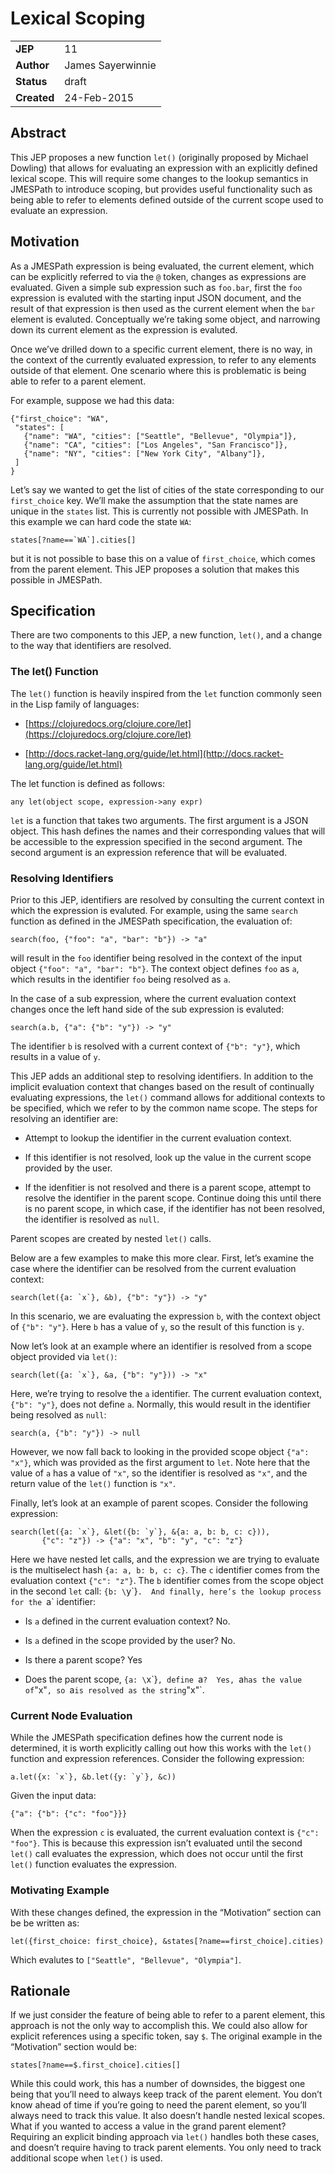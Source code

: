 # Lexical Scoping

|||
|---|---
| **JEP**    | 11
| **Author** | James Sayerwinnie
| **Status** | draft
| **Created**| 24-Feb-2015

## Abstract

This JEP proposes a new function `let()` (originally proposed by Michael
Dowling) that allows for evaluating an expression with an explicitly defined
lexical scope.  This will require some changes to the lookup semantics in
JMESPath to introduce scoping, but provides useful functionality such as being
able to refer to elements defined outside of the current scope used to evaluate
an expression.

## Motivation

As a JMESPath expression is being evaluated, the current element, which can be
explicitly referred to via the `@` token, changes as expressions are
evaluated.  Given a simple sub expression such as `foo.bar`, first the
`foo` expression is evaluted with the starting input JSON document, and the
result of that expression is then used as the current element when the `bar`
element is evaluted.  Conceptually we’re taking some object, and narrowing down
its current element as the expression is evaluted.

Once we’ve drilled down to a specific current element, there is no way, in the
context of the currently evaluated expression, to refer to any elements outside
of that element.  One scenario where this is problematic is being able to refer
to a parent element.

For example, suppose we had this data:

```
{"first_choice": "WA",
 "states": [
   {"name": "WA", "cities": ["Seattle", "Bellevue", "Olympia"]},
   {"name": "CA", "cities": ["Los Angeles", "San Francisco"]},
   {"name": "NY", "cities": ["New York City", "Albany"]},
 ]
}
```

Let’s say we wanted to get the list of cities of the state corresponding to our
`first_choice` key.  We’ll make the assumption that the state names are
unique in the `states` list.  This is currently not possible with JMESPath.
In this example we can hard code the state `WA`:

```
states[?name==`WA`].cities[]
```

but it is not possible to base this on a value of `first_choice`, which
comes from the parent element.  This JEP proposes a solution that makes
this possible in JMESPath.

## Specification

There are two components to this JEP, a new function, `let()`, and a change
to the way that identifiers are resolved.

### The let() Function

The `let()` function is heavily inspired from the `let` function commonly
seen in the Lisp family of languages:


* [https://clojuredocs.org/clojure.core/let](https://clojuredocs.org/clojure.core/let)


* [http://docs.racket-lang.org/guide/let.html](http://docs.racket-lang.org/guide/let.html)

The let function is defined as follows:

```
any let(object scope, expression->any expr)
```

`let` is a function that takes two arguments.  The first argument is a JSON
object.  This hash defines the names and their corresponding values that will
be accessible to the expression specified in the second argument.  The second
argument is an expression reference that will be evaluated.

### Resolving Identifiers

Prior to this JEP, identifiers are resolved by consulting the current context
in which the expression is evaluted.  For example, using the same
`search` function as defined in the JMESPath specification, the
evaluation of:

```
search(foo, {"foo": "a", "bar": "b"}) -> "a"
```

will result in the `foo` identifier being resolved in the context of
the input object `{"foo": "a", "bar": "b"}`.  The context object defines
`foo` as `a`, which results in the identifier `foo` being resolved as
`a`.

In the case of a sub expression, where the current evaluation context
changes once the left hand side of the sub expression is evaluted:

```
search(a.b, {"a": {"b": "y"}) -> "y"
```

The identifier `b` is resolved with a current context of
`{"b": "y"}`, which results in a value of `y`.

This JEP adds an additional step to resolving identifiers.  In addition
to the implicit evaluation context that changes based on the result
of continually evaluating expressions, the `let()` command allows
for additional contexts to be specified, which we refer to by the common
name scope.  The steps for resolving an identifier are:


* Attempt to lookup the identifier in the current evaluation context.


* If this identifier is not resolved, look up the value in the current
scope provided by the user.


* If the idenfitier is not resolved and there is a parent scope, attempt
to resolve the identifier in the parent scope.  Continue doing this until
there is no parent scope, in which case, if the identifier has not been
resolved, the identifier is resolved as `null`.

Parent scopes are created by nested `let()` calls.

Below are a few examples to make this more clear.  First, let’s
examine the case where the identifier can be resolved from the
current evaluation context:

```
search(let({a: `x`}, &b), {"b": "y"}) -> "y"
```

In this scenario, we are evaluating the expression `b`, with the
context object of `{"b": "y"}`.  Here `b` has a value of `y`,
so the result of this function is `y`.

Now let’s look at an example where an identifier is resolved from
a scope object provided via `let()`:

```
search(let({a: `x`}, &a, {"b": "y"})) -> "x"
```

Here, we’re trying to resolve the `a` identifier.  The current
evaluation context, `{"b": "y"}`, does not define `a`.  Normally,
this would result in the identifier being resolved as `null`:

```
search(a, {"b": "y"}) -> null
```

However, we now fall back to looking in the provided scope object `{"a":
"x"}`, which was provided as the first argument to `let`.  Note here that
the value of `a` has a value of `"x"`, so the identifier is resolved as
`"x"`, and the return value of the `let()` function is `"x"`.

Finally, let’s look at an example of parent scopes.  Consider the
following expression:

```
search(let({a: `x`}, &let({b: `y`}, &{a: a, b: b, c: c})),
       {"c": "z"}) -> {"a": "x", "b": "y", "c": "z"}
```

Here we have nested let calls, and the expression we are trying to
evaluate is the multiselect hash `{a: a, b: b, c: c}`.  The
`c` identifier comes from the evaluation context `{"c": "z"}`.
The `b` identifier comes from the scope object in the second `let`
call: `{b: \`y\`}`.  And finally, here’s the lookup process for the
`a` identifier:


* Is `a` defined in the current evaluation context?  No.


* Is `a` defined in the scope provided by the user?  No.


* Is there a parent scope?  Yes


* Does the parent scope, `{a: \`x\`}`, define `a`?  Yes, `a` has
the value of `"x"`, so `a` is resolved as the string `"x"`.

### Current Node Evaluation

While the JMESPath specification defines how the current node is determined,
it is worth explicitly calling out how this works with the `let()` function
and expression references.  Consider the following expression:

```
a.let({x: `x`}, &b.let({y: `y`}, &c))
```

Given the input data:

```
{"a": {"b": {"c": "foo"}}}
```

When the expression `c` is evaluated, the current evaluation context is
`{"c": "foo"}`.  This is because this expression isn’t evaluated until
the second `let()` call evaluates the expression, which does not
occur until the first `let()` function evaluates the expression.

### Motivating Example

With these changes defined, the expression in the “Motivation” section can be
be written as:

```
let({first_choice: first_choice}, &states[?name==first_choice].cities)
```

Which evalutes to `["Seattle", "Bellevue", "Olympia"]`.

## Rationale

If we just consider the feature of being able to refer to a parent element,
this approach is not the only way to accomplish this.  We could also allow
for explicit references using a specific token, say `$`.
The original example in the “Motivation” section would be:

```
states[?name==$.first_choice].cities[]
```

While this could work, this has a number of downsides, the biggest one being
that you’ll need to always keep track of the parent element.  You don’t know
ahead of time if you’re going to need the parent element, so you’ll always need
to track this value.  It also doesn’t handle nested lexical scopes.  What if
you wanted to access a value in the grand parent element?  Requiring an
explicit binding approach via `let()` handles both these cases, and doesn’t
require having to track parent elements.  You only need to track additional
scope when `let()` is used.
